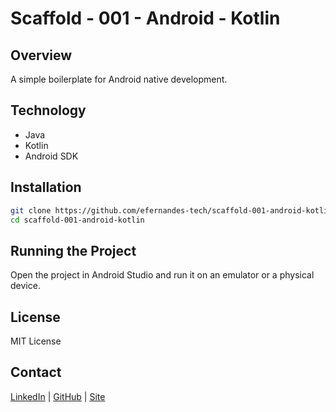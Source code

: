 # Scaffold - 001 - Android - Kotlin

## Overview

A simple boilerplate for Android native development.

## Technology

- Java
- Kotlin
- Android SDK

## Installation

```sh
git clone https://github.com/efernandes-tech/scaffold-001-android-kotlin.git
cd scaffold-001-android-kotlin
```

## Running the Project

Open the project in Android Studio and run it on an emulator or a physical device.

## License

MIT License

## Contact

[LinkedIn](https://www.linkedin.com/in/efernandes-tech) | [GitHub](https://github.com/efernandes-tech) | [Site](https://edersonfernandes.com.br)
